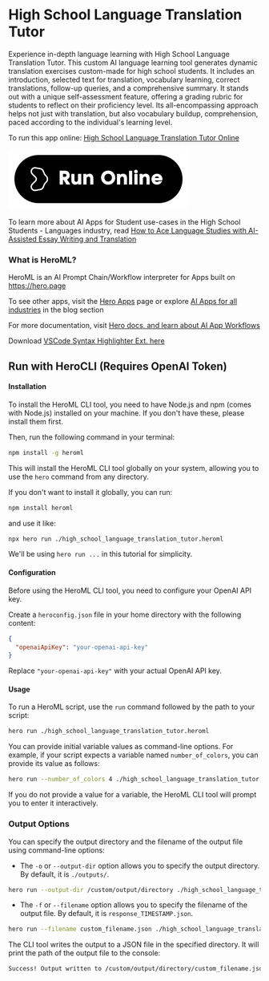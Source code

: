 # High School Language Translation Tutor

Experience in-depth language learning with High School Language Translation Tutor. This custom AI language learning tool generates dynamic translation exercises custom-made for high school students. It includes an introduction, selected text for translation, vocabulary learning, correct translations, follow-up queries, and a comprehensive summary. It stands out with a unique self-assessment feature, offering a grading rubric for students to reflect on their proficiency level. Its all-encompassing approach helps not just with translation, but also vocabulary buildup, comprehension, paced according to the individual's learning level.

To run this app online: [High School Language Translation Tutor Online](https://hero.page/app/high-school-language-translation-tutor-custom-ai-language-learning-tutor/BbhgyeEFMS3mugEO0w1S)

[![Run High School Language Translation Tutor Online](/assets/run.svg)](https://hero.page/app/high-school-language-translation-tutor-custom-ai-language-learning-tutor/BbhgyeEFMS3mugEO0w1S)

To learn more about AI Apps for Student use-cases in the High School Students - Languages industry, read [How to Ace Language Studies with AI-Assisted Essay Writing and Translation](https://hero.page/blog/ai/high-school-students-languages/how-to-ace-language-studies-with-ai-assisted-essay-writing-and-translation/170957)

### What is HeroML?
HeroML is an AI Prompt Chain/Workflow interpreter for Apps built on https://hero.page 

To see other apps, visit the [Hero Apps](https://hero.page/apps) page or explore [AI Apps for all industries](https://hero.page/blog) in the blog section

For more documentation, visit [Hero docs, and learn about AI App Workflows](https://hero.page/tutorials/introduction-to-heroml)

Download [VSCode Syntax Highlighter Ext. here](https://marketplace.visualstudio.com/items?itemName=hero-page.heroml)

## Run with HeroCLI (Requires OpenAI Token)

#### Installation

To install the HeroML CLI tool, you need to have Node.js and npm (comes with Node.js) installed on your machine. If you don't have these, please install them first. 

Then, run the following command in your terminal:

```bash
npm install -g heroml
```

This will install the HeroML CLI tool globally on your system, allowing you to use the `hero` command from any directory.

If you don't want to install it globally, you can run:

```bash
npm install heroml
```

and use it like:

```bash
npx hero run ./high_school_language_translation_tutor.heroml
```

We'll be using `hero run ...` in this tutorial for simplicity.

#### Configuration

Before using the HeroML CLI tool, you need to configure your OpenAI API key. 

Create a `heroconfig.json` file in your home directory with the following content:

```json
{
  "openaiApiKey": "your-openai-api-key"
}
```

Replace `"your-openai-api-key"` with your actual OpenAI API key.

#### Usage

To run a HeroML script, use the `run` command followed by the path to your script:

```bash
hero run ./high_school_language_translation_tutor.heroml
```

You can provide initial variable values as command-line options. For example, if your script expects a variable named `number_of_colors`, you can provide its value as follows:

```bash
hero run --number_of_colors 4 ./high_school_language_translation_tutor.heroml
```

If you do not provide a value for a variable, the HeroML CLI tool will prompt you to enter it interactively.

### Output Options

You can specify the output directory and the filename of the output file using command-line options:

- The `-o` or `--output-dir` option allows you to specify the output directory. By default, it is `./outputs/`.

```bash
hero run --output-dir /custom/output/directory ./high_school_language_translation_tutor.heroml
```

- The `-f` or `--filename` option allows you to specify the filename of the output file. By default, it is `response_TIMESTAMP.json`.

```bash
hero run --filename custom_filename.json ./high_school_language_translation_tutor.heroml
```

The CLI tool writes the output to a JSON file in the specified directory. It will print the path of the output file to the console:

```bash
Success! Output written to /custom/output/directory/custom_filename.json
```

